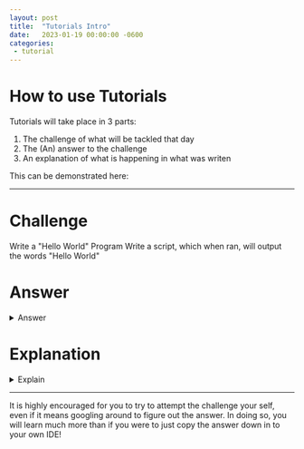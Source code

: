 ```yaml
---
layout: post
title:  "Tutorials Intro"
date:   2023-01-19 00:00:00 -0600
categories:
 - tutorial
---
```

# How to use Tutorials
Tutorials will take place in 3 parts:
1. The challenge of what will be tackled that day
2. The (An) answer to the challenge
3. An explanation of what is happening in what was writen

This can be demonstrated here:

---

# Challenge
Write a "Hello World" Program
Write a script, which when ran, will output the words "Hello World"


# Answer
<details>
  <summary>Answer</summary>

```python
print("Hello World")
```

</details>


# Explanation
<details>
    <summary>Explain</summary>
    
You can use the `print` function to output to the console.
</details>


---

It is highly encouraged for you to try to attempt the challenge your self, even if it means googling around to figure out the answer.  In doing so, you will learn much more than if you were to just copy the answer down in to your own IDE!
